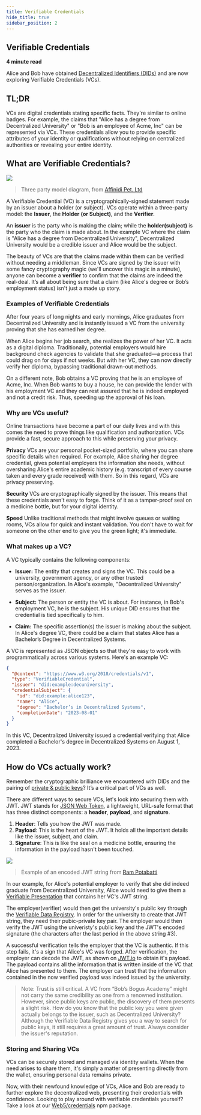 ```yaml
---
title: Verifiable Credentials
hide_title: true
sidebar_position: 2
---
```


## Verifiable Credentials
**4 minute read**

Alice and Bob have obtained [Decentralized Identifiers (DIDs)](https://developer.tbd.website/docs/web5/learn/decentralized-identifiers) and are now exploring Verifiable Credentials (VCs).


## TL;DR 
VCs are digital credentials stating specific facts. They're similar to online badges. For example, the claims that "Alice has a degree from Decentralized University" or "Bob is an employee of Acme, Inc" can be represented via VCs.  These credentials allow you to provide specific attributes of your identity or qualifications without relying on centralized authorities or revealing your entire identity.



## What are Verifiable Credentials?
![](https://hackmd.io/_uploads/rkQolqBZ6.png)
> Three party model diagram, from [Affinidi Pet. Ltd](https://affinidi.medium.com/what-are-verifiable-credentials-79f1846a7b9)


A Verifiable Credential (VC) is a cryptographically-signed statement made by an issuer about a holder (or subject). VCs operate within a three-party model: the **Issuer**, the **Holder** **(or Subject)**, and the **Verifier**.

An **issuer** is the party who is making the claim; while the **holder(subject)** is the party who the claim is made about. In the example VC where the claim is "Alice has a degree from Decentralized University", Decentralized University would be a credible issuer and Alice would be the subject.


The beauty of VCs are that the claims made within them can be verified without needing a middleman. Since VCs are signed by the issuer with some fancy cryptography magic (we'll uncover this magic in a minute), anyone can become a **verifier** to confirm that the claims are indeed the real-deal. It’s all about being sure that a claim (like Alice's degree or Bob’s employment status) isn't just a made up story.


### Examples of Verifiable Credentials


After four years of long nights and early mornings, Alice graduates from Decentralized University and is instantly issued a VC from the university proving that she has earned her degree.

When Alice begins her job search, she realizes the power of her VC. It acts as a digital diploma. Traditionally, potential employers would hire background check agencies to validate that she graduated—a process that could drag on for days if not weeks. But with her VC, they can now directly verify her diploma, bypassing traditional drawn-out methods.


On a different note, Bob obtains a VC proving that he is an employee of Acme, Inc. When Bob wants to buy a house, he can provide the lender with his employment VC and they can rest assured that he is indeed employed and not a credit risk. Thus, speeding up the approval of his loan.


### Why are VCs useful?
Online transactions have become a part of our daily lives and with this comes the need to prove things like qualification and authorization. VCs provide a fast, secure approach to this while preserving your privacy. 

**Privacy**
VCs are your personal pocket-sized portfolio, where you can share specific details when required. For example, Alice sharing her degree credential, gives potential employers the information she needs, without oversharing Alice's entire academic history (e.g. transcript of every course taken and every grade received) with them. So in this regard, VCs are privacy preserving. 


**Security** 
VCs are cryptographically signed by the issuer. This means that these credentials aren't easy to forge. Think of it as a tamper-proof seal on a medicine bottle, but for your digital identity.

**Speed**
Unlike traditional methods that might involve queues or waiting rooms, VCs allow for quick and instant validation. You don't have to wait for someone on the other end to give you the green light; it's immediate. 



### What makes up a VC? 
A VC typically contains the following components:

*  **Issuer:** The entity that creates and signs the VC. This could be a university, government agency, or any other trusted person/organization. In Alice's example, "Decentralized University" serves as the issuer.

* **Subject:** The person or entity the VC is about. For instance, in Bob's employment VC, he is the subject. His unique DID ensures that the credential is tied specifically to him. 

* **Claim:** The specific assertion(s) the issuer is making about the subject. In Alice's degree VC, there could be a claim that states Alice has a Bachelor’s Degree in Decentralized Systems.


A VC is represented as JSON objects so that they're easy to work with programmatically across various systems. Here's an example VC:

```json
{
  "@context": "https://www.w3.org/2018/credentials/v1",
  "type": "VerifiableCredential",
  "issuer": "did:example:decuniversity",
  "credentialSubject": {
    "id": "did:example:alice123",
    "name": "Alice",
    "degree": "Bachelor’s in Decentralized Systems",
    "completionDate": "2023-08-01"
  }  
}
```
In this VC, Decentralized University issued a credential verifying that Alice completed a Bachelor's degree in Decentralized Systems on August 1, 2023.

## How do VCs actually work?

Remember the cryptographic brilliance we encountered with DIDs and the pairing of [private & public keys](https://developer.tbd.website/docs/web5/learn/decentralized-identifiers#did-key-management)? It’s a critical part of VCs as well.

There are different ways to secure VCs, let's look into securing them with JWT. JWT stands for [JSON Web Token](https://jwt.io/), a lightweight, URL-safe format that has three distinct components: a **header**, **payload**, and **signature**. 

1. **Header**: Tells you how the JWT was made.
1. **Payload**: This is the heart of the JWT. It holds all the important details like the issuer, subject, and claim.
1. **Signature**: This is like the seal on a medicine bottle, ensuring the information in the payload hasn't been touched. 

![](https://hackmd.io/_uploads/Skv592Hb6.png)
> Example of an encoded JWT string from [Ram Potabatti](https://medium.com/@rampotabatti)

In our example, for Alice's potential employer to verify that she did indeed graduate from Decentralized University, Alice would need to give them a [Verifiable Presentation](https://developer.tbd.website/docs/ssi/verifiable-presentations#what-is-a-verifiable-presentation) that contains her VC's JWT string. 

The employer(verifier) would then get the university's public key through the [Verifiable Data Registry](https://www.w3.org/TR/vc-data-model-2.0/#ecosystem-overview). In order for the university to create that JWT string, they need their pubic-private key pair. The employer would then verify the JWT using the univeristy's public key and the JWT's encoded signature (the characters after the last period in the above string #3). 

A successful verification tells the employer that the VC is authentic. If this step fails, it's a sign that Alice's VC was forged. After verification, the employer can decode the JWT, as shown on [JWT.io](https://jwt.io/) to obtain it's payload. The payload contains all the information that is written inside of the VC that Alice has presented to them. The employer can trust that the information contained in the now verified payload was indeed issued by the university.


> Note: Trust is still critical. A VC from “Bob’s Bogus Academy” might not carry the same credibility as one from a renowned institution. However, since public keys are public, the discovery of them presents a slight risk. How do you know that the public key you were given actually belongs to the issuer, such as Decentralized University? Although the Verifiable Data Registry gives you a way to search for public keys, it still requires a great amount of trust. Always consider the issuer's reputation.


### Storing and Sharing VCs

VCs can be securely stored and managed via identity wallets. When the need arises to share them, it's simply a matter of presenting directly from the wallet, ensuring personal data remains private.


Now, with their newfound knowledge of VCs, Alice and Bob are ready to further explore the decentralized web, presenting their credentials with confidence. Looking to play around with verifiable credentials yourself? Take a look at our [Web5/credentials](https://www.npmjs.com/package/@web5/credentials) npm package.